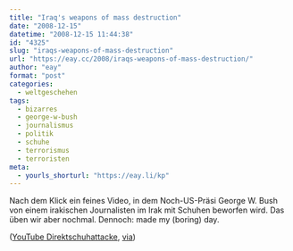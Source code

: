 ```yaml
---
title: "Iraq's weapons of mass destruction"
date: "2008-12-15"
datetime: "2008-12-15 11:44:38"
id: "4325"
slug: "iraqs-weapons-of-mass-destruction"
url: "https://eay.cc/2008/iraqs-weapons-of-mass-destruction/"
author: "eay"
format: "post"
categories:
  - weltgeschehen
tags:
  - bizarres
  - george-w-bush
  - journalismus
  - politik
  - schuhe
  - terrorismus
  - terroristen
meta:
  - yourls_shorturl: "https://eay.li/kp"
---
```


Nach dem Klick ein feines Video, in dem Noch-US-Präsi George W. Bush von einem irakischen Journalisten im Irak mit Schuhen beworfen wird. Das üben wir aber nochmal. Dennoch: made my (boring) day.

 ([YouTube Direktschuhattacke](http://de.youtube.com/watch?v=QPGcP8KDXYw), [via](http://blog.fefe.de/?ts=b7bb5b6e))
